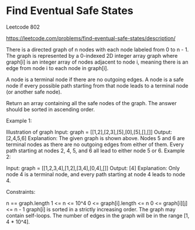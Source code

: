 # Find Eventual Safe States


Leetcode 802


https://leetcode.com/problems/find-eventual-safe-states/description/



There is a directed graph of n nodes with each node labeled from 0 to n - 1. The graph is represented by a 0-indexed 2D integer array graph where graph[i] is an integer array of nodes adjacent to node i, meaning there is an edge from node i to each node in graph[i].

A node is a terminal node if there are no outgoing edges. A node is a safe node if every possible path starting from that node leads to a terminal node (or another safe node).

Return an array containing all the safe nodes of the graph. The answer should be sorted in ascending order.

 

Example 1:

Illustration of graph
Input: graph = [[1,2],[2,3],[5],[0],[5],[],[]]
Output: [2,4,5,6]
Explanation: The given graph is shown above.
Nodes 5 and 6 are terminal nodes as there are no outgoing edges from either of them.
Every path starting at nodes 2, 4, 5, and 6 all lead to either node 5 or 6.
Example 2:

Input: graph = [[1,2,3,4],[1,2],[3,4],[0,4],[]]
Output: [4]
Explanation:
Only node 4 is a terminal node, and every path starting at node 4 leads to node 4.
 

Constraints:

n == graph.length
1 <= n <= 10^4
0 <= graph[i].length <= n
0 <= graph[i][j] <= n - 1
graph[i] is sorted in a strictly increasing order.
The graph may contain self-loops.
The number of edges in the graph will be in the range [1, 4 * 10^4].
